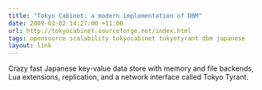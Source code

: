 ```yaml
---
title: "Tokyo Cabinet: a modern implementation of DBM"
date: 2009-03-02 14:27:00 +11:00
url: http://tokyocabinet.sourceforge.net/index.html
tags: opensource scalability tokyocabinet tokyotyrant dbm japanese
layout: link
---
```

Crazy fast Japanese key-value data store with memory and file backends, Lua extensions, replication, and a network interface called Tokyo Tyrant.
